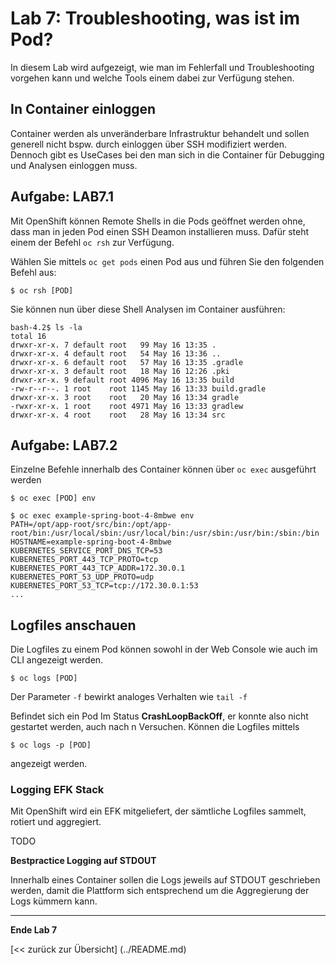 # Lab 7: Troubleshooting, was ist im Pod?

In diesem Lab wird aufgezeigt, wie man im Fehlerfall und Troubleshooting vorgehen kann und welche Tools einem dabei zur Verfügung stehen.

## In Container einloggen

Container werden als unveränderbare Infrastruktur behandelt und sollen generell nicht bspw. durch einloggen über SSH modifiziert werden. Dennoch gibt es UseCases bei den man sich in die Container für Debugging und Analysen einloggen muss.

## Aufgabe: LAB7.1

Mit OpenShift können Remote Shells in die Pods geöffnet werden ohne, dass man in jeden Pod einen SSH Deamon installieren muss. Dafür steht einem der Befehl `oc rsh` zur Verfügung.

Wählen Sie mittels `oc get pods` einen Pod aus und führen Sie den folgenden Befehl aus:
```
$ oc rsh [POD] 
```

Sie können nun über diese Shell Analysen im Container ausführen:

```
bash-4.2$ ls -la
total 16                                                                        
drwxr-xr-x. 7 default root   99 May 16 13:35 .                                  
drwxr-xr-x. 4 default root   54 May 16 13:36 ..                                 
drwxr-xr-x. 6 default root   57 May 16 13:35 .gradle                            
drwxr-xr-x. 3 default root   18 May 16 12:26 .pki                               
drwxr-xr-x. 9 default root 4096 May 16 13:35 build                              
-rw-r--r--. 1 root    root 1145 May 16 13:33 build.gradle                       
drwxr-xr-x. 3 root    root   20 May 16 13:34 gradle                             
-rwxr-xr-x. 1 root    root 4971 May 16 13:33 gradlew                            
drwxr-xr-x. 4 root    root   28 May 16 13:34 src 
```

## Aufgabe: LAB7.2

Einzelne Befehle innerhalb des Container können über `oc exec` ausgeführt werden

```
$ oc exec [POD] env
```


```
$ oc exec example-spring-boot-4-8mbwe env
PATH=/opt/app-root/src/bin:/opt/app-root/bin:/usr/local/sbin:/usr/local/bin:/usr/sbin:/usr/bin:/sbin:/bin
HOSTNAME=example-spring-boot-4-8mbwe
KUBERNETES_SERVICE_PORT_DNS_TCP=53
KUBERNETES_PORT_443_TCP_PROTO=tcp
KUBERNETES_PORT_443_TCP_ADDR=172.30.0.1
KUBERNETES_PORT_53_UDP_PROTO=udp
KUBERNETES_PORT_53_TCP=tcp://172.30.0.1:53
...
```

## Logfiles anschauen

Die Logfiles zu einem Pod können sowohl in der Web Console wie auch im CLI angezeigt werden.

```
$ oc logs [POD]
```
Der Parameter `-f` bewirkt analoges Verhalten wie `tail -f`

Befindet sich ein Pod Im Status **CrashLoopBackOff**, er konnte also nicht gestartet werden, auch nach n Versuchen. Können die Logfiles mittels

 ```
$ oc logs -p [POD]
```
angezeigt werden.


### Logging EFK Stack 

Mit OpenShift wird ein EFK mitgeliefert, der sämtliche Logfiles sammelt, rotiert und aggregiert. 

TODO

**Bestpractice Logging auf STDOUT**

Innerhalb eines Container sollen die Logs jeweils auf STDOUT geschrieben werden, damit die Plattform sich entsprechend um die Aggregierung der Logs kümmern kann.



---

**Ende Lab 7**

[<< zurück zur Übersicht] (../README.md)
